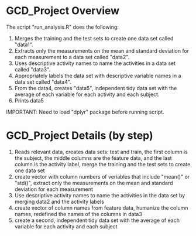 # GCD_Project Overview

The script "run_analysis.R" does the following:

1. Merges the training and the test sets to create one data set called "data1".
2. Extracts only the measurements on the mean and standard deviation for each measurement to a data set called "data2".
3. Uses descriptive activity names to name the activities in a data set called "data3".
4. Appropriately labels the data set with descriptive variable names in a data set called "data4".
5. From the data4, creates "data5", independent tidy data set with the average of each variable for each activity and each subject.
6. Prints data5

IMPORTANT: Need to load "dplyr" package before running script.

# GCD_Project Details (by step)

1. Reads relevant data, creates data sets: test and train, the first column is the subject, the middle columns are the feature data, and the last column is the activity label, merge the training and the test sets to create one data set
2. create vector with column numbers of veriables that include "mean()" or "std()", extract only the measurements on the mean and standard deviation for each measurement
3. Use descriptive activity names to name the activities in the data set by merging data2 and the activity labels
4. create vector of column names from feature data, humanize the column names, redefined the names of the columns in data3
5. create a second, independent tidy data set with the average of each variable for each activity and each subject
